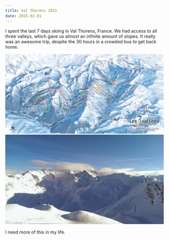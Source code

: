 ```yaml
---
title: Val Thorens 2015
date: 2015-02-01
---
```


I spent the last 7 days skiing in Val Thorens, France. We had access to all
three valleys, which gave us almost an infinite amount of slopes. It really was
an awesome trip, despite the 30 hours in a crowded bus to get back home.

![](val-thorens-3vallees.jpg) ![](valthorens-view.jpg)

I need more of this in my life.
